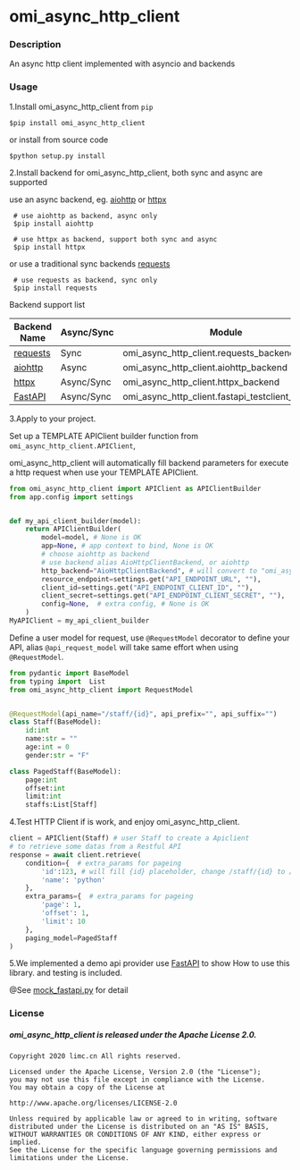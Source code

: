 # omi_async_http_client



### Description 
An async http client implemented with asyncio and backends


### Usage
1.Install omi_async_http_client from `pip`

```shell script
$pip install omi_async_http_client
```
or install from source code
```shell script
$python setup.py install
```
 
2.Install backend for omi_async_http_client, both sync and async are supported

use an async backend, eg. [aiohttp](https://github.com/aio-libs/aiohttp) or [httpx](https://github.com/encode/httpx/)

```shell script
 # use aiohttp as backend, async only
 $pip install aiohttp
```

```shell script
 # use httpx as backend, support both sync and async
 $pip install httpx
```  
or use a traditional sync backends [requests](https://github.com/psf/requests)

```shell script
 # use requests as backend, sync only
 $pip install requests
```  

Backend support list

Backend Name | Async/Sync | Module | Class | Alias
-------------|------------|--------|-------|-------
[requests](https://github.com/psf/requests) | Sync | omi_async_http_client.requests_backend | RequestsClientBackend | requests
[aiohttp](https://github.com/aio-libs/aiohttp) | Async | omi_async_http_client.aiohttp_backend | AioHttpClientBackend | aiohttp
[httpx](https://github.com/encode/httpx/) | Async/Sync | omi_async_http_client.httpx_backend | HttpxClientBackend | httpx
[FastAPI](https://github.com/tiangolo/fastapi) | Async/Sync | omi_async_http_client.fastapi_testclient_backend | FastAPITestClientBackend | fastapi_test_client


3.Apply to your project.

Set up a TEMPLATE APIClient builder function from `omi_async_http_client.APIClient`, 

omi_async_http_client will automatically fill backend parameters for execute a http request when use your TEMPLATE APIClient.

```python
from omi_async_http_client import APIClient as APIClientBuilder
from app.config import settings


def my_api_client_builder(model):
    return APIClientBuilder(
        model=model, # None is OK
        app=None, # app context to bind, None is OK
        # choose aiohttp as backend
        # use backend alias AioHttpClientBackend, or aiohttp
        http_backend="AioHttpClientBackend", # will convert to "omi_async_http_client.AioHttpClientBackend"
        resource_endpoint=settings.get("API_ENDPOINT_URL", ""),
        client_id=settings.get("API_ENDPOINT_CLIENT_ID", ""),
        client_secret=settings.get("API_ENDPOINT_CLIENT_SECRET", ""),
        config=None,  # extra config, # None is OK
    )
MyAPIClient = my_api_client_builder
```
Define a user model for request, use `@RequestModel` decorator to define your API, alias `@api_request_model` will take same effort when using `@RequestModel`.
```python
from pydantic import BaseModel
from typing import  List
from omi_async_http_client import RequestModel


@RequestModel(api_name="/staff/{id}", api_prefix="", api_suffix="")
class Staff(BaseModel):
    id:int
    name:str = ""
    age:int = 0
    gender:str = "F"

class PagedStaff(BaseModel):
    page:int
    offset:int
    limit:int
    staffs:List[Staff]
```
4.Test HTTP Client if is work, and enjoy omi_async_http_client.
```python
client = APIClient(Staff) # user Staff to create a Apiclient
# to retrieve some datas from a Restful API
response = await client.retrieve(
    condition={  # extra_params for pageing
        'id':123, # will fill {id} placeholder, change /staff/{id} to /staff/123.
        'name': 'python'
    },
    extra_params={  # extra_params for pageing
        'page': 1,
        'offset': 1,
        'limit': 10
    },
    paging_model=PagedStaff
)

```

5.We implemented a demo api provider use [FastAPI](https://github.com/tiangolo/fastapi) to show How to use this library. and testing is included.

@See [mock_fastapi.py](https://github.com/limccn/omi_async_http_client/blob/master/mock_fastapi.py) for detail


### License

##### omi_async_http_client is released under the Apache License 2.0.

    Copyright 2020 limc.cn All rights reserved.
    
    Licensed under the Apache License, Version 2.0 (the "License");
    you may not use this file except in compliance with the License.
    You may obtain a copy of the License at
    
    http://www.apache.org/licenses/LICENSE-2.0
    
    Unless required by applicable law or agreed to in writing, software
    distributed under the License is distributed on an "AS IS" BASIS,
    WITHOUT WARRANTIES OR CONDITIONS OF ANY KIND, either express or implied.
    See the License for the specific language governing permissions and
    limitations under the License.